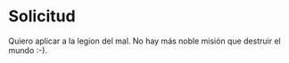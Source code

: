 # Solicitud

Quiero aplicar a la legion del mal. No hay más noble misión que destruir el mundo :-).
